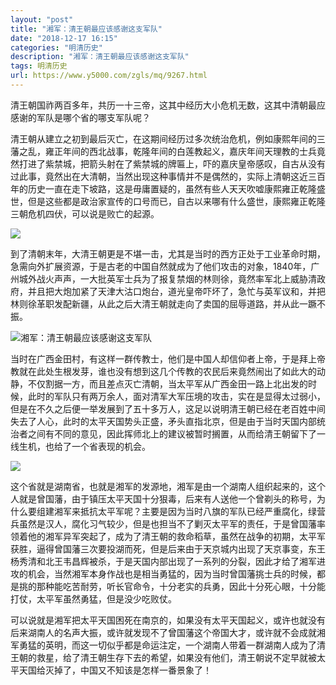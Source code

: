 ```yaml
---
layout: "post"
title: "湘军：清王朝最应该感谢这支军队"
date: "2018-12-17 16:15"
categories: "明清历史"
description: "湘军：清王朝最应该感谢这支军队"
tags: 明清历史
url: https://www.y5000.com/zgls/mq/9267.html
---
```






清王朝国祚两百多年，共历一十三帝，这其中经历大小危机无数，这其中清朝最应感谢的军队是哪个省的哪支军队呢？

清王朝从建立之初到最后灭亡，在这期间经历过多次统治危机，例如康熙年间的三藩之乱，雍正年间的西北战事，乾隆年间的白莲教起义，嘉庆年间天理教的士兵竟然打进了紫禁城，把箭头射在了紫禁城的牌匾上，吓的嘉庆皇帝感叹，自古从没有过此事，竟然出在大清朝，当然出现这种事情并不是偶然的，实际上清朝这近三百年的历史一直在走下坡路，这是毋庸置疑的，虽然有些人天天吹嘘康熙雍正乾隆盛世，但是这些都是政治家宣传的口号而已，自古以来哪有什么盛世，康熙雍正乾隆三朝危机四伏，可以说是败亡的起源。

![](https://img.y5000.com/uploads/allimg/170105/11345L530-0.jpg)

到了清朝末年，大清王朝更是不堪一击，尤其是当时的西方正处于工业革命时期，急需向外扩展资源，于是古老的中国自然就成为了他们攻击的对象，1840年，广州城外战火声声，一大批英军士兵为了报复禁烟的林则徐，竟然率军北上威胁清政府，并且把大炮加紧了天津大沽口炮台，道光皇帝吓坏了，急忙与英军议和，并把林则徐革职发配新疆，从此之后大清王朝就走向了卖国的屈辱道路，并从此一蹶不振。

![湘军：清王朝最应该感谢这支军队](/uploads/allimg/170105/6-1F105112Z9146.JPG)

当时在广西金田村，有这样一群传教士，他们是中国人却信仰者上帝，于是拜上帝教就在此处生根发芽，谁也没有想到这几个传教的农民后来竟然闹出了如此大的动静，不仅割据一方，而且差点灭亡清朝，当太平军从广西金田一路上北出发的时候，此时的军队只有两万余人，面对清军大军压境的攻击，实在是显得太过弱小，但是在不久之后便一举发展到了五十多万人，这足以说明清王朝已经在老百姓中间失去了人心，此时的太平天国势头正盛，矛头直指北京，但是由于当时天国内部统治者之间有不同的意见，因此挥师北上的建议被暂时搁置，从而给清王朝留下了一线生机，也给了一个省表现的机会。

![](https://img.y5000.com/uploads/allimg/170105/11345L018-1.jpg)

这个省就是湖南省，也就是湘军的发源地，湘军是由一个湖南人组织起来的，这个人就是曾国藩，由于镇压太平天国十分狠毒，后来有人送他一个曾剃头的称号，为什么要组建湘军来抵抗太平军呢？主要是因为当时八旗的军队已经严重腐化，绿营兵虽然是汉人，腐化习气较少，但是也担当不了剿灭太平军的责任，于是曾国藩率领着他的湘军异军突起了，成为了清王朝的救命稻草，虽然在战争的初期，太平军获胜，逼得曾国藩三次要投湖而死，但是后来由于天京城内出现了天京事变，东王杨秀清和北王韦昌辉被杀，于是天国内部出现了一系列的分裂，因此才给了湘军进攻的机会，当然湘军本身作战也是相当勇猛的，因为当时曾国藩挑士兵的时候，都是挑的那种能吃苦耐劳，听长官命令，十分老实的兵勇，因此十分死心眼，十分能打仗，太平军虽然勇猛，但是没少吃败仗。

可以说就是湘军把太平天国困死在南京的，如果没有太平天国起义，或许也就没有后来湖南人的名声大振，或许就发现不了曾国藩这个帝国大才，或许就不会成就湘军勇猛的英明，而这一切似乎都是命运注定，一个湖南人带着一群湖南人成为了清王朝的救星，给了清王朝生存下去的希望，如果没有他们，清王朝说不定早就被太平天国给灭掉了，中国又不知该是怎样一番景象了！
